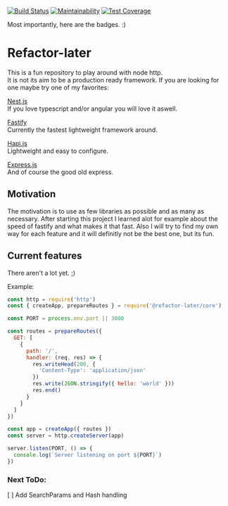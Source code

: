 [![Build Status](https://travis-ci.com/marcklei/refactor-later.svg?branch=master)](https://travis-ci.com/marcklei/refactor-later)
[![Maintainability](https://api.codeclimate.com/v1/badges/4ca9acecbe97cf744377/maintainability)](https://codeclimate.com/github/marcklei/refactor-later/maintainability)
[![Test Coverage](https://api.codeclimate.com/v1/badges/4ca9acecbe97cf744377/test_coverage)](https://codeclimate.com/github/marcklei/refactor-later/test_coverage)

Most importantly, here are the badges. :)

# Refactor-later

This is a fun repository to play around with node http.  
It is not its aim to be a production ready framework. If you are looking for one maybe try one of my favorites:

[Nest.js](https://nestjs.com/)  
If you love typescript and/or angular you will love it aswell.

[Fastify](https://www.fastify.io/)  
Currently the fastest lightweight framework around.

[Hapi.js](https://hapijs.com/)  
Lightweight and easy to configure.

[Express.js](http://expressjs.com/)  
And of course the good old express.

## Motivation
The motivation is to use as few libraries as possible and as many as necessary. After starting this project I learned alot for example about the speed of fastify and what makes it that fast. Also I will try to find my own way for each feature and it will definitly not be the best one, but its fun.

## Current features
There aren't a lot yet. ;)

Example:

```javascript
const http = require('http')
const { createApp, prepareRoutes } = require('@refactor-later/core')

const PORT = process.env.port || 3000

const routes = prepareRoutes({
  GET: [
    {
      path: '/',
      handler: (req, res) => {
        res.writeHead(200, {
          'Content-Type': 'application/json'
        })
        res.write(JSON.stringify({ hello: 'world' }))
        res.end()
      }
    }
  ]
})

const app = createApp({ routes })
const server = http.createServer(app)

server.listen(PORT, () => {
  console.log(`Server listening on port ${PORT}`)
})
```

### Next ToDo:

[ ] Add SearchParams and Hash handling